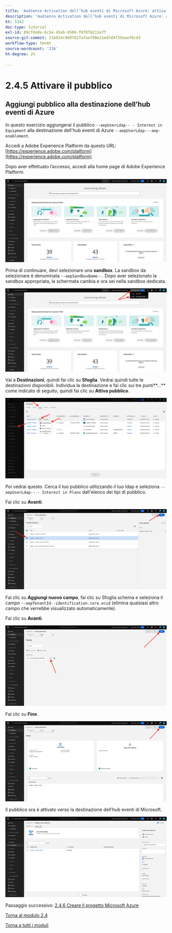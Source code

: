 ```yaml
---
title: 'Audience Activation dell’hub eventi di Microsoft Azure: attiva pubblico'
description: 'Audience Activation dell’hub eventi di Microsoft Azure: attiva pubblico'
kt: 5342
doc-type: tutorial
exl-id: 89cfda0e-6c5e-45ab-9506-f0f0f6211e7f
source-git-commit: 216914c9d97827afaef90e21ed7d4f35eaef0cd3
workflow-type: tm+mt
source-wordcount: '216'
ht-degree: 2%

---
```


# 2.4.5 Attivare il pubblico

## Aggiungi pubblico alla destinazione dell’hub eventi di Azure

In questo esercizio aggiungerai il pubblico `--aepUserLdap-- - Interest in Equipment` alla destinazione dell&#39;hub eventi di Azure `--aepUserLdap---aep-enablement`.

Accedi a Adobe Experience Platform da questo URL: [https://experience.adobe.com/platform](https://experience.adobe.com/platform).

Dopo aver effettuato l’accesso, accedi alla home page di Adobe Experience Platform.

![Acquisizione dei dati](./../../../modules/datacollection/module1.2/images/home.png)

Prima di continuare, devi selezionare una **sandbox**. La sandbox da selezionare è denominata ``--aepSandboxName--``. Dopo aver selezionato la sandbox appropriata, la schermata cambia e ora sei nella sandbox dedicata.

![Acquisizione dei dati](./../../../modules/datacollection/module1.2/images/sb1.png)

Vai a **Destinazioni**, quindi fai clic su **Sfoglia**. Vedrai quindi tutte le destinazioni disponibili. Individua la destinazione e fai clic sui tre punti**...** come indicato di seguito, quindi fai clic su **Attiva pubblico**.

![5-01-select-destination.png](./images/501selectdestination.png)

Poi vedrai questo. Cerca il tuo pubblico utilizzando il tuo ldap e seleziona `--aepUserLdap-- - Interest in Plans` dall&#39;elenco dei tipi di pubblico.

Fai clic su **Avanti**.

![5-04-select-segment.png](./images/504selectsegment.png)

Fai clic su **Aggiungi nuovo campo**, fai clic su Sfoglia schema e seleziona il campo `--aepTenantId--identification.core.ecid` (elimina qualsiasi altro campo che verrebbe visualizzato automaticamente).

Fai clic su **Avanti**.

![5-05-select-attributes.png](./images/505selectattributes.png)

Fai clic su **Fine**.

![5-06-destination-finish.png](./images/506destinationfinish.png)

Il pubblico ora è attivato verso la destinazione dell’hub eventi di Microsoft.

![5-07-destination-segment-ADDED.png](./images/507destinationsegmentadded.png)

Passaggio successivo: [2.4.6 Creare il progetto Microsoft Azure](./ex6.md)

[Torna al modulo 2.4](./segment-activation-microsoft-azure-eventhub.md)

[Torna a tutti i moduli](./../../../overview.md)
